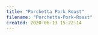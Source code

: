 ```yaml
---
title: "Porchetta Pork Roast"
filename: "Porchetta-Pork-Roast"
created: 2020-06-13 15:22:14
---
```

